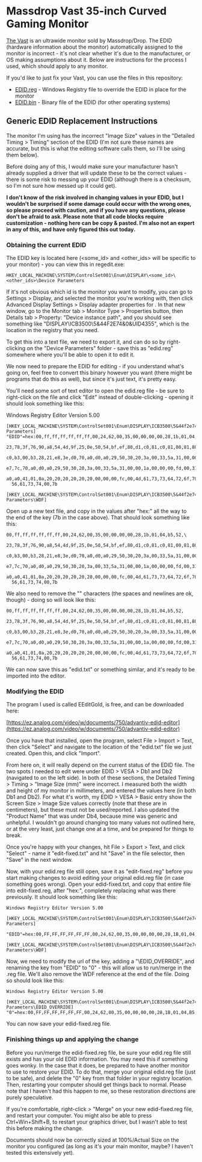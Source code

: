 # Massdrop Vast 35-inch Curved Gaming Monitor

[The Vast](https://drop.com/buy/massdrop-vast-curved-gaming-monitor/) is an ultrawide monitor sold by Massdrop/Drop. The EDID (hardware information about the monitor) automatically assigned to the monitor is incorrect - it's not clear whether it's due to the manufacturer, or OS making assumptions about it. Below are instructions for the process I used, which should apply to any monitor.

If you'd like to just fix your Vast, you can use the files in this repository:
* [EDID.reg](/EDID.reg) - Windows Registry file to override the EDID in place for the monitor
* [EDID.bin](/EDID.bin) - Binary file of the EDID (for other operating systems)

## Generic EDID Replacement Instructions

The monitor I'm using has the incorrect "Image Size" values in the "Detailed Timing > Timing" section of the EDID (I'm not sure these names are accurate, but this is what the editing software calls them, so I'll be using them below).

Before doing any of this, I would make sure your manufacturer hasn't already supplied a driver that will update these to be the correct values - there is some risk to messing up your EDID (although there is a checksum, so I'm not sure how messed up it could get).

**I don't know of the risk involved in changing values in your EDID, but I wouldn't be surprised if some damage could occur with the wrong ones, so please proceed with caution, and if you have any questions, please don't be afraid to ask. Please note that all code blocks require customization - nothing here can be copy & pasted. I'm also not an expert in any of this, and have only figured this out today.**

### Obtaining the current EDID

The EDID key is located here (<some_id> and <other_ids> will be specific to your monitor) - you can view this in regedit.exe:

    HKEY_LOCAL_MACHINE\SYSTEM\ControlSet001\Enum\DISPLAY\<some_id>\<other_ids>\Device Parameters
    
If it's not obvious which id is the monitor you want to modify, you can go to Settings > Display, and selected the monitor you're working with, then click Advanced Display Settings > Display adapter properties for <monitor>. In that new window, go to the Monitor tab > Monitor Type > Properties button, then Details tab > Property: "Device instance path", and you should see something like "DISPLAY\ICB3500\5&44F2E74&0&UID4355", which is the location in the registry that you need.

To get this into a text file, we need to export it, and can do so by right-clicking on the "Device Parameters" folder - save this as "edid.reg" somewhere where you'll be able to open it to edit it. 

We now need to prepare the EDID for editing - if you understand what's going on, feel free to convert this binary however you want (there might be programs that do this as well), but since it's just text, it's pretty easy.

You'll need some sort of text editor to open the edid.reg file - be sure to right-click on the file and click "Edit" instead of double-clicking - opening it should look something like this:

Windows Registry Editor Version 5.00

    [HKEY_LOCAL_MACHINE\SYSTEM\ControlSet001\Enum\DISPLAY\ICB3500\5&44f2e74&0&UID4355\Device Parameters]
    "EDID"=hex:00,ff,ff,ff,ff,ff,ff,00,24,62,00,35,00,00,00,00,28,1b,01,04,b5,52,\
      23,78,3f,76,90,a8,54,4d,9f,25,0e,50,54,bf,ef,80,d1,c0,81,c0,81,00,81,80,a9,\
      c0,b3,00,b3,28,21,e8,3e,d0,70,a0,d0,a0,29,50,30,20,3a,00,33,5a,31,00,00,1a,\
      e7,7c,70,a0,d0,a0,29,50,30,20,3a,00,33,5a,31,00,00,1a,00,00,00,fd,00,31,7d,\
      a0,a0,41,01,0a,20,20,20,20,20,20,00,00,00,fc,00,4d,61,73,73,64,72,6f,70,5f,\
      56,61,73,74,00,7b

    [HKEY_LOCAL_MACHINE\SYSTEM\ControlSet001\Enum\DISPLAY\ICB3500\5&44f2e74&0&UID4355\Device Parameters\WDF]

Open up a new text file, and copy in the values after "hex:" all the way to the end of the key (7b in the case above). That should look something like this:

    00,ff,ff,ff,ff,ff,ff,00,24,62,00,35,00,00,00,00,28,1b,01,04,b5,52,\
      23,78,3f,76,90,a8,54,4d,9f,25,0e,50,54,bf,ef,80,d1,c0,81,c0,81,00,81,80,a9,\
      c0,b3,00,b3,28,21,e8,3e,d0,70,a0,d0,a0,29,50,30,20,3a,00,33,5a,31,00,00,1a,\
      e7,7c,70,a0,d0,a0,29,50,30,20,3a,00,33,5a,31,00,00,1a,00,00,00,fd,00,31,7d,\
      a0,a0,41,01,0a,20,20,20,20,20,20,00,00,00,fc,00,4d,61,73,73,64,72,6f,70,5f,\
      56,61,73,74,00,7b
  
We also need to remove the "\" characters (the spaces and newlines are ok, though) - doing so will look like this:

    00,ff,ff,ff,ff,ff,ff,00,24,62,00,35,00,00,00,00,28,1b,01,04,b5,52,
      23,78,3f,76,90,a8,54,4d,9f,25,0e,50,54,bf,ef,80,d1,c0,81,c0,81,00,81,80,a9,
      c0,b3,00,b3,28,21,e8,3e,d0,70,a0,d0,a0,29,50,30,20,3a,00,33,5a,31,00,00,1a,
      e7,7c,70,a0,d0,a0,29,50,30,20,3a,00,33,5a,31,00,00,1a,00,00,00,fd,00,31,7d,
      a0,a0,41,01,0a,20,20,20,20,20,20,00,00,00,fc,00,4d,61,73,73,64,72,6f,70,5f,
      56,61,73,74,00,7b
  
We can now save this as "edid.txt" or something similar, and it's ready to be imported into the editor.

### Modifying the EDID

The program I used is called EEditGold, is free, and can be downloaded here:

[https://ez.analog.com/video/w/documents/750/advantiv-edid-editor](https://ez.analog.com/video/w/documents/750/advantiv-edid-editor)

Once you have that installed, open the program, select File > Import > Text, then click "Select" and navigate to the location of the "edid.txt" file we just created. Open this, and click "Import".

From here on, it will really depend on the current status of the EDID file. The two spots I needed to edit were under EDID > VESA > Db1 and Db2 (navigated to on the left side). In both of these sections, the Detailed Timing > Timing > "Image Size (mm)" were incorrect. I measured both the width and height of my monitor in millimeters, and entered the values here (in both Db1 and Db2). For what it's worth, my EDID > VESA > Basic entry show the Screen Size > Image Size values correctly (note that these are in centimeters), but these must not be used/reported. I also updated the "Product Name" that was under Db4, because mine was generic and unhelpful. I wouldn't go around changing too many values not outlined here, or at the very least, just change one at a time, and be prepared for things to break.

Once you're happy with your changes, hit File > Export > Text, and click "Select" - name it "edit-fixed.txt" and hit "Save" in the file selector, then "Save" in the next window.

Now, with your edid.reg file still open, save it as "edit-fixed.reg" before you start making changes to avoid editing your original edid.reg file (in case something goes wrong). Open your edid-fixed.txt, and copy that entire file into edit-fixed.reg, after "hex:", completely replacing what was there previously. It should look something like this:

    Windows Registry Editor Version 5.00

    [HKEY_LOCAL_MACHINE\SYSTEM\ControlSet001\Enum\DISPLAY\ICB3500\5&44f2e74&0&UID4355\Device Parameters]
        "EDID"=hex:00,FF,FF,FF,FF,FF,FF,00,24,62,00,35,00,00,00,00,28,1B,01,04,B5,52,23,78,3F,76,90,A8,54,4D,9F,25,0E,50,54,BF,EF,80,D1,C0,81,C0,81,00,81,80,A9,C0,B3,00,B3,28,21,E8,3E,D0,70,A0,D0,A0,29,50,30,20,3A,00,33,5A,31,00,00,1A,E7,7C,70,A0,D0,A0,29,50,30,20,3A,00,33,5A,31,00,00,1A,00,00,00,FD,00,31,7D,A0,A0,41,01,0A,20,20,20,20,20,20,00,00,00,FC,00,4D,61,73,73,64,72,6F,70,5F,56,61,73,74,00,7B

    [HKEY_LOCAL_MACHINE\SYSTEM\ControlSet001\Enum\DISPLAY\ICB3500\5&44f2e74&0&UID4355\Device Parameters\WDF]
    
Now, we need to modify the url of the key, adding a "\EDID_OVERRIDE", and renaming the key from "EDID" to "0" - this will allow us to run/merge in the .reg file. We'll also remove the WDF reference at the end of the file. Doing so should look like this:

    Windows Registry Editor Version 5.00

    [HKEY_LOCAL_MACHINE\SYSTEM\ControlSet001\Enum\DISPLAY\ICB3500\5&44f2e74&0&UID4355\Device Parameters\EDID_OVERRIDE]
    "0"=hex:00,FF,FF,FF,FF,FF,FF,00,24,62,00,35,00,00,00,00,28,1B,01,04,B5,52,23,78,3F,76,90,A8,54,4D,9F,25,0E,50,54,BF,EF,80,D1,C0,81,C0,81,00,81,80,A9,C0,B3,00,B3,28,21,E8,3E,D0,70,A0,D0,A0,29,50,30,20,3A,00,33,5A,31,00,00,1A,E7,7C,70,A0,D0,A0,29,50,30,20,3A,00,33,5A,31,00,00,1A,00,00,00,FD,00,31,7D,A0,A0,41,01,0A,20,20,20,20,20,20,00,00,00,FC,00,4D,61,73,73,64,72,6F,70,5F,56,61,73,74,00,7B

You can now save your edid-fixed.reg file.

### Finishing things up and applying the change

Before you run/merge the edid-fixed.reg file, be sure your edid.reg file still exists and has your old EDID information. You may need this if something goes wonky. In the case that it does, be prepared to have another monitor to use to restore your EDID. To do that, merge your original edid.reg file (just to be safe), and delete the "0" key from that folder in your registry location. Then, restarting your computer should get things back to normal. Please note that I haven't had this happen to me, so these restoration directions are purely speculative.

If you're comfortable, right-click > "Merge" on your new edid-fixed.reg file, and restart your computer. You might also be able to press Ctrl+Win+Shift+B, to restart your graphics driver, but I wasn't able to test this before making the change.

Documents should now be correctly sized at 100%/Actual Size on the monitor you configured (as long as it's your main monitor, maybe? I haven't tested this extensively yet).
